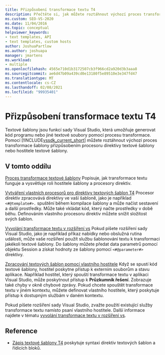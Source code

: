 ```yaml
---
title: Přizpůsobení transformace textu T4
description: Přečtěte si, jak můžete roztáhnout výchozí proces transformace šablony přizpůsobením procesoru direktivy textové šablony nebo hostitele textových šablon.
ms.custom: SEO-VS-2020
ms.date: 11/04/2016
ms.topic: conceptual
helpviewer_keywords:
- text templates, API
- text templates, custom hosts
author: JoshuaPartlow
ms.author: joshuapa
manager: jmartens
ms.workload:
- multiple
ms.openlocfilehash: 4565e710d1b3172507cb3f966cd2a920d3b3aaa8
ms.sourcegitcommit: ae6d47b09a439cd0e13180f5e89510e3e347fd47
ms.translationtype: MT
ms.contentlocale: cs-CZ
ms.lasthandoff: 02/08/2021
ms.locfileid: "99935401"
---
```

# <a name="customize-t4-text-transformation"></a>Přizpůsobení transformace textu T4

Textové šablony jsou funkcí sady Visual Studio, která umožňuje generovat kód programu nebo jiné textové soubory pomocí procesu transformace. Pomocí [!INCLUDE[vssdk_current_short](../modeling/includes/vssdk_current_short_md.md)] můžete roztáhnout výchozí proces transformace šablony přizpůsobením procesoru direktivy textové šablony nebo hostitele textové šablony.

## <a name="in-this-section"></a>V tomto oddílu

 [Proces transformace textové šablony](../modeling/the-text-template-transformation-process.md) Popisuje, jak transformace textu funguje a vysvětluje roli hostitele šablony a procesory direktiv.

 [Vytváření vlastních procesorů pro direktivy textových šablon T4](../modeling/creating-custom-t4-text-template-directive-processors.md) Procesor direktiv zpracovává direktivy ve vaší šabloně, jako je například `<#@template#>.` spuštění během kompilace šablony a může načíst sestavení a další prostředky. Může také vkládat kód, který načte prostředky v době běhu. Definováním vlastního procesoru direktiv můžete snížit složitost svých šablon.

 [Vyvolání transformace textu v rozšíření vs](../modeling/invoking-text-transformation-in-a-vs-extension.md) Pokud píšete rozšíření sady Visual Studio, jako je například příkaz nabídky nebo obslužná rutina události, může vaše rozšíření použít službu šablonování textu k transformaci jakékoli textové šablony. Do šablony můžete předat data parametrů pomocí objektu Session a získat hodnoty ze šablony pomocí `<#@parameter#>` direktivy.

 [Zpracování textových šablon pomocí vlastního hostitele](../modeling/processing-text-templates-by-using-a-custom-host.md) Když se spustí kód textové šablony, hostitel poskytne přístup k externím souborům a stavu aplikace. Například hostitel, který spouští transformace textu v aplikaci Visual Studio, může poskytnout přístup k **Průzkumník řešení**. Zobrazuje také chyby v okně chybové zprávy. Pokud chcete spouštět transformace textu v jiném kontextu, můžete definovat vlastního hostitele, který poskytuje přístup k dostupným službám v daném kontextu.

 Pokud píšete rozšíření sady Visual Studio, zvažte použití existující služby transformace textu namísto psaní vlastního hostitele. Další informace najdete v tématu [vyvolání transformace textu v rozšíření vs](../modeling/invoking-text-transformation-in-a-vs-extension.md).

## <a name="reference"></a>Reference

- [Zápis textové šablony T4](../modeling/writing-a-t4-text-template.md) poskytuje syntaxi direktiv textových šablon a řídicích bloků.
